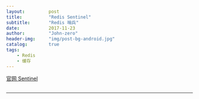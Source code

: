 ```yaml
---
layout:     	post
title:        	"Redis Sentinel"
subtitle:     	"Redis 哨兵"
date:         	2017-11-23
author:       	"John-zero"
header-img: 	"img/post-bg-android.jpg"
catalog:      	true
tags:
    - Redis
    - 缓存
---
```




<a href="https://redis.io/topics/sentinel" target="_blank">官网 Sentinel</a>


## 




***


		